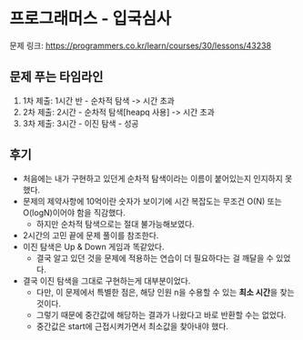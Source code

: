# 프로그래머스 - 입국심사

문제 링크: https://programmers.co.kr/learn/courses/30/lessons/43238

## 문제 푸는 타임라인

1. 1차 제출: 1시간 반 - 순차적 탐색 -> 시간 초과
2. 2차 제출: 2시간 - 순차적 탐색[heapq 사용] -> 시간 초과
3. 3차 제출: 3시간 - 이진 탐색 - 성공

## 후기

- 처음에는 내가 구현하고 있던게 순차적 탐색이라는 이름이 붙어있는지 인지하지 못했다.
- 문제의 제약사항에 10억이란 숫자가 보이기에 시간 복잡도는 무조건 O(N) 또는 O(logN)이어야 함을 직감했다.
  - 하지만 순차적 탐색으로는 절대 불가능해보였다.
- 2시간의 고민 끝에 문제 풀이를 참조한다.
- 이진 탐색은 Up & Down 게임과 똑같았다.
  - 결국 알고 있던 것을 문제에 적용하는 연습이 더 필요하다는 걸 깨달을 수 있었다.
- 결국 이진 탐색을 그대로 구현하는게 대부분이었다.
  - 다만, 이 문제에서 특별한 점은, 해당 인원 n을 수용할 수 있는 **최소 시간**을 찾는 것이다.
  - 그렇기 때문에 중간값에 해당하는 결과가 나왔다고 바로 반환할 수는 없었다.
  - 중간값은 start에 근접시켜가면서 최소값을 찾아내야 했다.
